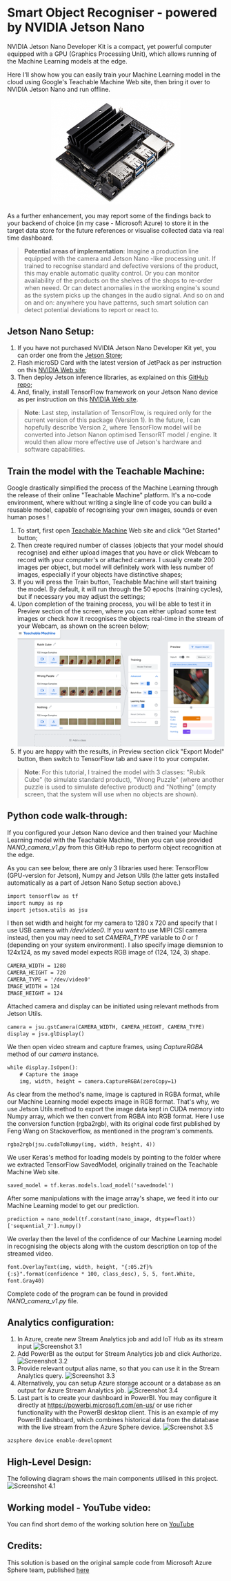 # Smart Object Recogniser - powered by NVIDIA Jetson Nano
NVIDIA Jetson Nano Developer Kit is a compact, yet powerful computer equipped with a GPU (Graphics Processing Unit), which allows running of the Machine Learning models at the edge.

Here I'll show how you can easily train your Machine Learning model in the cloud using Google's Teachable Machine Web site, then bring it over to NVIDIA Jetson Nano and run offline.
<p align="center">
  <img src="/images/JetsonNano_DevKit.jpg" width="300">
</p>

As a further enhancement, you may report some of the findings back to your backend of choice (in my case - Microsoft Azure) to store it in the target data store for the future references or visualise collected data via real time dashboard.

> **Potential areas of implementation**: Imagine a production line equipped with the camera and Jetson Nano -like processing unit. If trained to recognise standard and defective versions of the product, this may enable automatic quality control. Or you can monitor availability of the products on the shelves of the shops to re-order when neeed. Or can detect anomalies in the working engine's sound as the system picks up the changes in the audio signal. And so on and on and on: anywhere you have patterns, such smart solution can detect potential deviations to report or react to.

## Jetson Nano Setup:
1. If you have not purchased NVIDIA Jetson Nano Developer Kit yet, you can order one from the [Jetson Store](https://www.nvidia.com/en-gb/autonomous-machines/jetson-store/);
2. Flash microSD Card with the latest version of JetPack as per instruction on this [NVIDIA Web site](https://developer.nvidia.com/embedded/learn/get-started-jetson-nano-devkit#write);
3. Then deploy Jetson inference libraries, as explained on this [GitHub repo](https://github.com/dusty-nv/jetson-inference/blob/master/docs/building-repo-2.md);
4. And, finally, install TensorFlow framework on your Jetson Nano device as per instruction on this [NVIDIA Web site](https://docs.nvidia.com/deeplearning/frameworks/install-tf-jetson-platform/index.html).
> **Note**: Last step, installation of TensorFlow, is required only for the current version of this package (Version 1). In the future, I can hopefully describe Version 2, where TensorFlow model will be converted into Jetson Nanon optimised TensorRT model / engine. It would then allow more effective use of Jetson's hardware and software capabilities.
 
## Train the model with the Teachable Machine:
Google drastically simplified the process of the Machine Learning through the release of their online "Teachable Machine" platform. It's a no-code environment, where without writing a single line of code you can build a reusable model, capable of recognising your own images, sounds or even human poses !
1. To start, first open [Teachable Machine](https://teachablemachine.withgoogle.com/) Web site and click "Get Started" button;
2. Then create required number of classes (objects that your model should recognise) and either upload images that you have or click Webcam to record with your computer's or attached camera. I usually create 200 images per object, but model will definitely work with less number of images, especially if your objects have distinctive shapes;
3. If you will press the Train button, Teachable Machine will start training the model. By default, it will run through the 50 epochs (training cycles), but if necessary you may adjust the settings;
4. Upon completion of the training process, you will be able to test it in Preview section of the screen, where you can either upload some test images or check how it recognises the objects real-time in the stream of your Webcam, as shown on the screen below;
![Teachable_Machine](/images/TeachableMachine.PNG)
5. If you are happy with the results, in Preview section click "Export Model" button, then switch to TensorFlow tab and save it to your computer.
> **Note**: For this tutorial, I trained the model with 3 classes: "Rubik Cube" (to simulate standard product), "Wrong Puzzle" (where another puzzle is used to simulate defective product) and "Nothing" (empty screen, that the system will use when no objects are shown).

## Python code walk-through:
If you configured your Jetson Nano device and then trained your Machine Learning model with the Teachable Machine, then you can use provided *NANO_camera_v1.py* from this GitHub repo to perform object recognition at the edge.

As you can see below, there are only 3 libraries used here: TensorFlow (GPU-version for Jetson), Numpy and Jetson Utils (the latter gets installed automatically as a part of Jetson Nano Setup section above.)
```
import tensorflow as tf
import numpy as np
import jetson.utils as jsu
```
I then set width and height for my camera to 1280 x 720 and specify that I use USB camera with */dev/video0*. If you want to use MIPI CSI camera instead, then you may need to set *CAMERA_TYPE* variable to *0* or *1* (depending on your system environment). I also specify image diemsnion to 124x124, as my saved model expects RGB image of (124, 124, 3) shape.
```
CAMERA_WIDTH = 1280
CAMERA_HEIGHT = 720
CAMERA_TYPE = '/dev/video0'
IMAGE_WIDTH = 124
IMAGE_HEIGHT = 124
```
Attached camera and display can be initiated using relevant methods from Jetson Utils.
```
camera = jsu.gstCamera(CAMERA_WIDTH, CAMERA_HEIGHT, CAMERA_TYPE)
display = jsu.glDisplay()
```
We then open video stream and capture frames, using *CaptureRGBA* method of our *camera* instance.
```
while display.IsOpen():
    # Capture the image
    img, width, height = camera.CaptureRGBA(zeroCopy=1)
```
As clear from the method's name, image is captured in RGBA format, while our Machine Learning model expects image in RGB format. That's why, we use Jetson Utils method to export the image data kept in CUDA memory into Numpy array, which we then convert from RGBA into RGB format. Here I use the conversion function (rgba2rgb), with its original code first published by Feng Wang on Stackoverflow, as mentioned in the program's comments.
```
rgba2rgb(jsu.cudaToNumpy(img, width, height, 4)) 
```
We user Keras's method for loading models by pointing to the folder where we extracted TensorFlow SavedModel, originally trained on the Teachable Machine Web site.
```
saved_model = tf.keras.models.load_model('savedmodel')
```
After some manipulations with the image array's shape, we feed it into our Machine Learning model to get our prediction.
```
prediction = nano_model(tf.constant(nano_image, dtype=float))['sequential_7'].numpy()
```
We overlay then the level of the confidence of our Machine Learning model in recognising the objects along with the custom description on top of the streamed video.
```
font.OverlayText(img, width, height, "{:05.2f}% {:s}".format(confidence * 100, class_desc), 5, 5, font.White, font.Gray40)
```
Complete code of the program can be found in provided *NANO_camera_v1.py* file.

## Analytics configuration:
1. In Azure, create new Stream Analytics job and add IoT Hub as its stream input
![Screenshot 3.1](/images/Analytics_1.png)
2. Add PowerBI as the output for Stream Analytics job and click Authorize.
![Screenshot 3.2](/images/Analytics_2.png)
3. Provide relevant output alias name, so that you can use it in the Stream Analytics query.
![Screenshot 3.3](/images/Analytics_3.png)
4. Alternatively, you can setup Azure storage account or a database as an output for Azure Stream Analytics job.
![Screenshot 3.4](/images/Analytics_4.png)
5. Last part is to create your dashboard in PowerBI. You may configure it directly at https://powerbi.microsoft.com/en-us/ or use richer functionality with the PowerBI desktop client. This is an example of my PowerBI dashboard, which combines historical data from the database with the live stream from the Azure Sphere device.
![Screenshot 3.5](/images/Analytics_5.png)

```
azsphere device enable-development
```

## High-Level Design:
The following diagram shows the main components utilised in this project.
![Screenshot 4.1](/images/AzSphere_Schematics.png)

## Working model - YouTube video:
You can find short demo of the working solution here on [YouTube](https://youtu.be/QZcHa6_i7bo)

## Credits:
This solution is based on the original sample code from Microsoft Azure Sphere team, published [here](https://github.com/Azure/azure-sphere-samples)
